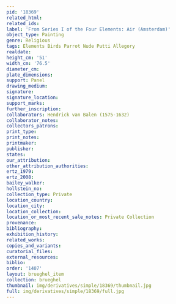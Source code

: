 ```yaml
---
pid: '18369'
related_html: 
related_ids: 
label: 'From Series I of the Four Elements: Air (Amsterdam)'
object_type: Painting
genre: Religious
tags: Elements Birds Parrot Nude Putti Allegory
realdate: 
height_cm: '51'
width_cm: '76.5'
diameter_cm: 
plate_dimensions: 
support: Panel
drawing_medium: 
signature: 
signature_location: 
support_marks: 
further_inscription: 
collaborators: Hendrick van Balen (1575-1632)
collaborator_notes: 
collectors_patrons: 
print_type: 
print_notes: 
printmaker: 
publisher: 
states: 
our_attribution: 
other_attribution_authorities: 
ertz_1979: 
ertz_2008: 
bailey_walker: 
hollstein_no: 
collection_type: Private
location_country: 
location_city: 
location_collection: 
location_or_most_recent_sale_notes: Private Collection
provenance: 
bibliography: 
exhibition_history: 
related_works: 
copies_and_variants: 
curatorial_files: 
external_resources: 
biblio: 
order: '1407'
layout: brueghel_item
collection: brueghel
thumbnail: img/derivatives/simple/18369/thumbnail.jpg
full: img/derivatives/simple/18369/full.jpg
---
```

